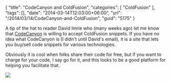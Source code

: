 {
	"title": "CodeCanyon and ColdFusion",
	"categories": [
		"ColdFusion"
	],
	"tags": [],
	"date": "2014-03-14T12:03:00+06:00",
	"url": "/2014/03/14/CodeCanyon-and-ColdFusion",
	"guid": "5175"
}

<p>
A tip of the hat to reader David Imrie who (many weeks ago) let me know that <a href="http://codecanyon.net/">CodeCanyon</a> is willing to accept ColdFusion snippets. If you have no idea what CodeCanyon is (I didn't until David's email), it is a site that lets you buy/sell code snippets for various technologies.
</p>
<!--more-->
<p>
Obviously it is cool when folks share their code for free, but if you want to charge for your code, I say go for it, and this looks to be a good platform for helping you facilitate that.
</p>

<p>
<img src="http://static.raymondcamden.com/images/Screen Shot 2014-03-14 at 10.59.58.png" />
</p>